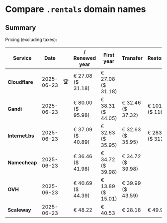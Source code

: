 # Compare `.rentals` domain names

## Summary

Pricing (excluding taxes):

| Service | Date |  | / Renewed year | First year | Transfer | Restoration |
|--|--|--|--|--|--|--|
| **Cloudflare** | 2025-06-23 | 🏆 | € 27.08<br>($ 31.18) | € 27.08<br>($ 31.18) |  |  |
| **Gandi** | 2025-06-23 |  | € 80.00<br>($ 95.98) | € 38.31<br>($ 44.05) | € 32.46<br>($ 37.32) | € 101.06<br>($ 116.22) |
| **Internet.bs** | 2025-06-23 |  | € 37.09<br>($ 40.89) | € 32.63<br>($ 35.95) | € 32.63<br>($ 35.95) | € 283.25<br>($ 312.09) |
| **Namecheap** | 2025-06-23 |  | € 36.46<br>($ 41.98) | € 34.72<br>($ 39.98) | € 34.72<br>($ 39.98) |  |
| **OVH** | 2025-06-23 |  | € 40.69<br>($ 44.39) | € 13.89<br>($ 15.01) | € 39.99<br>($ 43.59) |  |
| **Scaleway** | 2025-06-23 |  | € 48.22 | € 40.53 | € 28.18 | € 49.99 |
